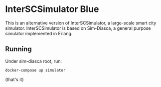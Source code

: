 # InterSCSimulator Blue

This is an alternative version of InterSCSimulator, a large-scale smart city simulator. InterSCSimulator is based on Sim-Diasca, a general purpose simulator implemented in Erlang.

## Running

Under sim-diasca root, run:
```
docker-compose up simulator
```
(that's it)
